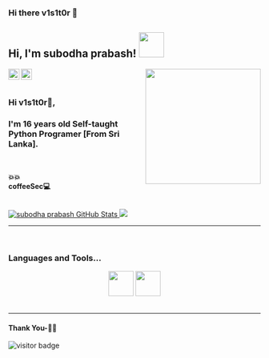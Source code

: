 ### Hi there v1s1t0r 👋

<h2>Hi, I'm subodha prabash! <img src="https://media.giphy.com/media/12oufCB0MyZ1Go/giphy.gif" width="50"></h2>
<img align='right' src="https://media.giphy.com/media/M9gbBd9nbDrOTu1Mqx/giphy.gif" width="230">
<img align='center' src"https://giphy.com/gifs/gifnews-russia-GuRuLWOGo0CI" width="230">
<br/>
<a href="https://www.instagram.com/thelinuxuser_choice">
  <img align="left" alt="Instagram" width="22px" src="https://cdn.jsdelivr.net/npm/simple-icons@v3/icons/instagram.svg" />
</a>
<a href="https://github.com/thelinuxuser-choice">
  <img align="left" alt="GitHub" width="22px" src="https://cdn.jsdelivr.net/npm/simple-icons@3.5.0/icons/github.svg" />
</a>
</a>
<br/>
<br/>

### Hi v1s1t0r🤗,
### I'm 16 years old Self-taught Python Programer [From Sri Lanka].

<br/>


**💥💥**
<br/>
**coffeeSec💻**
<br/>


<br/>
<a href="https://github.com/thelinuxuser-choice">
  <img src="https://github-readme-stats.vercel.app/api?username=thelinuxuser-choice&show_icons=true&theme=blue-green&layout=compact" alt="subodha prabash GitHub Stats" />
</a>
<a href="https://github.com/thelinuxuser-choice">
  <img src="https://github-readme-stats.vercel.app/api/top-langs/?username=thelinuxuser-choice&show_icons=true&theme=blue-green&layout=compact" alt"Most use languages"/>
</a>
<br />

*************

<br />

### Languages and Tools...

<p align="center">
 
<p align="center">
 <code><a href="https://www.python.org/" target="_blank"><img height="50" src="https://www.vectorlogo.zone/logos/python/python-ar21.svg"></a></code>
<code><a href="https://www.linux.org/" target="_blank"><img height="50" src="https://www.vectorlogo.zone/logos/linux/linux-ar21.svg"></a></code>
<br/><br/>
</p>

***********************************

#### Thank You-🙏🏼

<p>
<img src="https://visitor-badge.laobi.icu/badge?page_id=LavSarkari" alt="visitor badge"/>
</p>
